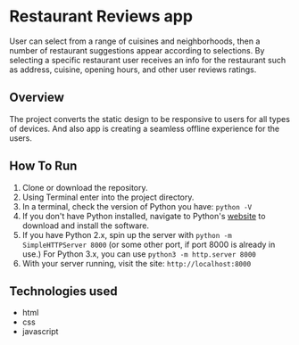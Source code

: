 # Restaurant Reviews app


User can select from a range of cuisines and neighborhoods, then a number of restaurant suggestions appear according to selections. By selecting a specific restaurant user receives an info for the restaurant such as address, cuisine, opening hours, and other user reviews ratings.

## Overview

The project converts the static design to be responsive to users for all types of devices. And also app is creating a seamless offline experience for the users.

## How To Run

1. Clone or download the  repository.
2. Using Terminal enter into the project directory.
3. In a terminal, check the version of Python you have: `python -V`
4. If you don't have Python installed, navigate to Python's [website](https://www.python.org/) to download and install the software.
5. If you have Python 2.x,
    spin up the server with `python -m SimpleHTTPServer 8000` (or some other port, if port 8000 is already in use.)
  For Python 3.x,
    you can use `python3 -m http.server 8000`
6. With your server running, visit the site: `http://localhost:8000`

## Technologies used
  - html
  - css
  - javascript
